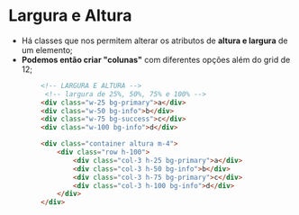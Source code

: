 # Largura e Altura
- Há classes que nos permitem alterar os atributos de **altura e largura** de um elemento;
- **Podemos então criar "colunas"** com diferentes opções além do grid de 12;

~~~html
        <!-- LARGURA E ALTURA -->
         <!-- largura de 25%, 50%, 75% e 100% -->
        <div class="w-25 bg-primary">a</div>
        <div class="w-50 bg-info">b</div>
        <div class="w-75 bg-success">c</div>
        <div class="w-100 bg-info">d</div>

        <div class="container altura m-4">
            <div class="row h-100">
                <div class="col-3 h-25 bg-primary">a</div>
                <div class="col-3 h-50 bg-info">b</div>
                <div class="col-3 h-75 bg-primary">c</div>
                <div class="col-3 h-100 bg-info">d</div>
            </div>
        </div>
~~~